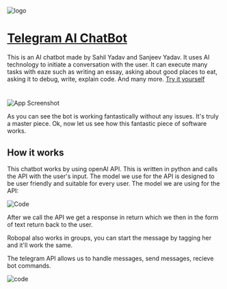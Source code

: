 ![logo](https://user-images.githubusercontent.com/99671469/209770194-153cd892-0f1e-40c0-a335-7c7bcef5386c.png)

# [Telegram AI ChatBot](https://t.me/RoboPal_bot)

This is an AI chatbot made by Sahil Yadav and Sanjeev Yadav. It
uses AI technology to initiate a conversation with the user. It
can execute many tasks with eaze such as writing an essay, 
asking about good places to eat, asking it to debug, write, explain
code. And many more. [Try it yourself](https://t.me/RoboPal_bot)




#

![App Screenshot](https://user-images.githubusercontent.com/99671469/209767190-fd76f1e8-a1f0-43ee-8ff6-20d9d7c24b5f.png)

As you can see the bot is working fantastically without any issues.
It's truly a master piece. Ok, now let us see how this fantastic
piece of software works.


## How it works

This chatbot works by using openAI API. This is written in python
and calls the API with the user's input. The model we use for the
API is designed to be user friendly and suitable for every user.
The model we are using for the API: 

![Code](https://user-images.githubusercontent.com/99671469/209768007-a5dcbefc-4bed-4681-9fbd-a0b0ea8e6db2.png)

After we call the API we get a response in return which we then
in the form of text return back to the user. 

Robopal also works in groups, you can start the message by tagging
her and it'll work the same.

The telegram API allows us to handle messages, send messages, 
recieve bot commands.

![code](https://user-images.githubusercontent.com/99671469/209768907-30a88644-d3df-4310-be14-838f077ea36b.png)
